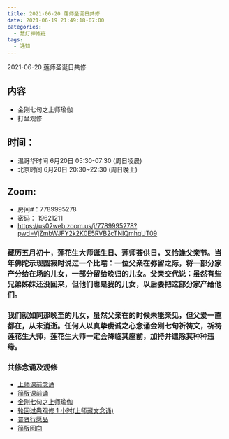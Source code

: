```yaml
---
title: 2021-06-20 莲师圣诞日共修
date: 2021-06-19 21:49:18-07:00
categories:
  - 慧灯禅修班
tags:
  - 通知
---
```

2021-06-20 莲师圣诞日共修

## 内容

- 金刚七句之上师瑜伽
- 打坐观修 

## 时间：
- 温哥华时间 6月20日 05:30-07:30 (周日凌晨)
- 北京时间  6月20日 20:30~22:30 (周日晚上)

## Zoom: 
- 房间#：7789995278 
- 密码： 19621211
- <https://us02web.zoom.us/j/7789995278?pwd=VjZmbWJFY2k2K0E5RVB2cTNIQmhqUT09>

### 藏历五月初十，莲花生大师诞生日、莲师荟供日，又恰逢父亲节。当年佛陀示现圆寂时说过一个比喻：一位父亲在弥留之际，将一部分家产分给在场的儿女，一部分留给晚归的儿女。父亲交代说：虽然有些兄弟姊妹还没回来，但他们也是我的儿女，以后要把这部分家产给他们。
### 我们就如同那晚至的儿女，虽然父亲在的时候未能亲见，但父爱一直都在，从未消逝。任何人以真挚虔诚之心念诵金刚七句祈祷文，祈祷莲花生大师，莲花生大师一定会降临其座前，加持并遣除其种种违缘。

### 共修念诵及观修

* [上师课前念诵](https://www.youtube.com/watch?v=9W72v0aoYVY)
* [简版课前诵](https://www.youtube.com/watch?v=v4kUMsPd0_k&feature=youtu.be)
* [金刚七句之上师瑜伽](https://www.youtube.com/watch?v=TQtRvWDTdiU&list=PL7aUyQTIJqAgxQZbNFv3LVeFKdW4vKoUi)
* [轮回过患观修 1 小时(上师藏文念诵)](https://www.youtube.com/watch?v=HLJPb3uUsYU&list=PL7aUyQTIJqAjS5nIe9yN7iRuTth5Xgbhf)
* [普贤行愿品](https://www.youtube.com/watch?v=oyRHW2CowPc)
* [简版回向](https://youtu.be/S9ACJ53D4hs)
